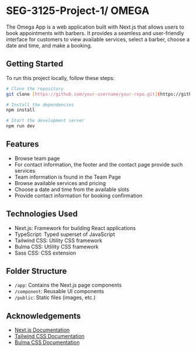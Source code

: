 # SEG-3125-Project-1/ OMEGA

The Omega App is a web application built with Next.js that allows users to book appointments with barbers. It provides a seamless and user-friendly interface for customers to view available services, select a barber, choose a date and time, and make a booking.

## Getting Started

To run this project locally, follow these steps:

```bash
# Clone the repository
git clone [https://github.com/your-username/your-repo.git](https://github.com/DSL04/SEG-3125-Project-1.git)

# Install the dependencies
npm install

# Start the development server
npm run dev
```

## Features

- Browse team page
- For contact information, the footer and the contact page provide such services
- Team information is found in the Team Page
- Browse available services and pricing
- Choose a date and time from the available slots
- Provide contact information for booking confirmation

## Technologies Used

- Next.js: Framework for building React applications
- TypeScript: Typed superset of JavaScript
- Tailwind CSS: Utility CSS framework
- Bulma CSS: Utlility CSS framework
- Sass CSS: CSS extension


## Folder Structure

- `/app`: Contains the Next.js page components
- `/component`: Reusable UI components
- `/public`: Static files (images, etc.)

## Acknowledgements

- [Next.js Documentation](https://nextjs.org/docs)
- [Tailwind CSS Documentation](https://tailwindcss.com/docs)
- [Bulma CSS Documentation](https://bulma.io/)
